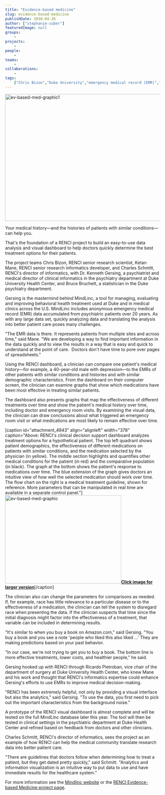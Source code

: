 ```yaml
---
title: "Evidence-based medicine"
slug: evidence-based-medicine
publishDate: 2010-04-26
author: ["stephanie-suber"]
featuredImage: null
groups:
    - 
projects:
    - 
people:
    - 
teams: 
    - 
collaborations:
    - 
tags:
    ["Chris Bizon","Duke University","emergency medical record (EMR)","informatics","Ketan Mane","Mindlinc"]
---
```

<p><img class="alignnone size-full wp-image-4948" title="ev-based-med-graphic1" src="https://www.renci.org/wp-content/uploads/2010/04/ev-based-med-graphic1.jpg" alt="ev-based-med-graphic1" width="630" height="414" /></p>

<p>Your medical history—and the histories of patients with similar conditions—can help you.</p>

<p>That's the foundation of a RENCI project to build an easy-to-use data analysis and visual dashboard to help doctors quickly determine the best treatment options for their patients.</p>

<p>The project teams Chris Bizon, RENCI senior research scientist, Ketan Mane, RENCI senior research informatics developer, and Charles Schmitt, RENCI's director of informatics, with Dr. Kenneth Gersing, a psychiatrist and medical director of clinical informatics in the psychiatry department at Duke University Health Center, and Bruce Bruchett, a statistician in the Duke psychiatry department.</p>

<p>Gersing is the mastermind behind MindLinc, a tool for managing, evaluating and improving behavioral health treatment used at Duke and in medical clinics across the U.S. MindLinc includes anonymous emergency medical record (EMR) data accumulated from psychiatric patients over 20 years. As with any large data set, quickly analyzing data and translating the analysis into better patient care poses many challenges.</p>

<p>"The EMR data is there. It represents patients from multiple sites and across time," said Mane. "We are developing a way to find important information in the data quickly and to view the results in a way that is easy and quick to understand at the point of care.  Doctors don't have time to pore over pages of spreadsheets."</p>

<p>Using the RENCI dashboard, a clinician can compare one patient's medical history—for example, a 40-year-old male with depression—to the EMRs of other patients with similar conditions and histories and with similar demographic characteristics. From the dashboard on their computer screen, the clinician can examine graphs that show which medications have been most effective in treating similar patients.</p>

<p>The dashboard also presents graphs that map the effectiveness of different treatments over time and show the patient's medical history over time, including doctor and emergency room visits. By examining the visual data, the clinician can draw conclusions about what triggered an emergency room visit or what medications are most likely to remain effective over time.</p>

[caption id="attachment_4943" align="alignleft" width="378" caption="Above: RENCI's clinical decision support dashboard analyzes treatment options for a hypothetical patient. The top left quadrant shows patient demographics, the effectiveness of different medications on patients with similar conditions, and the medication selected by the physician (in yellow).  The middle section highlights and quantifies other medical conditions for the patient (in red) and the comparative population (in black). The graph at the bottom shows the patient's response to medications over time. The blue extension of the graph gives doctors an intuitive view of how well the selected medication should work over time. The flow chart on the right is a medical treatment guideline, shown for reference. More parameters that can be manipulated in real time are available in a separate control panel."]<a href="https://www.renci.org/wp-content/uploads/2010/04/ev-based-med-graphic.jpg"><img class="size-large wp-image-4943" title="ev-based-med-graphic" src="https://www.renci.org/wp-content/uploads/2010/04/ev-based-med-graphic-630x480.jpg" alt="ev-based-med-graphic" width="378" height="288" /><strong>Click image for larger version</strong></a>[/caption]

<p>The clinician also can change the parameters for comparisons as needed. If, for example, race has little relevance to a particular disease or to the effectiveness of a medication, the clinician can tell the system to disregard race when presenting the data. If the clinician suspects that time since the initial diagnosis might factor into the effectiveness of a treatment, that variable can be included in determining results.</p>

<p>"It's similar to when you buy a book on Amazon.com," said Gersing. "You buy a book and you see a note 'people who liked this also liked …' They are making predictions based on your past behavior.</p>

<p>"In our case, we're not trying to get you to buy a book. The bottom line is more effective treatments, lower costs, and healthier people," he said.</p>

<p>Gersing hooked up with RENCI through Ricardo Pietroban, vice chair of the department of surgery at Duke University Health Center, who knew Mane and his work and thought that RENCI's informatics expertise could enhance Gersing's efforts to use EMRs to improve medical decision-making.</p>

<p>"RENCI has been extremely helpful, not only by providing a visual interface but also the analytics," said Gersing. "To use the data, you first need to pick out the important characteristics from the background noise."</p>

<p>A prototype of the RENCI visual dashboard is almost complete and will be tested on the full MindLinc database later this year. The tool will then be tested in clinical settings in the psychiatric department at Duke Health Center and refined based on feedback from doctors and other clinicians.</p>

<p>Charles Schmitt, RENCI's director of informatics, sees the project as an example of how RENCI can help the medical community translate research data into better patient care.</p>

<p>"There are guidelines that doctors follow when determining how to treat a patient, but they get dated pretty quickly," said Schmitt. "Analytics and information visualization is an intuitive way to put data to use and have immediate results for the healthcare system."</p>

<p>For more information see the <a href="http://www.mindlinc.com/" target="_blank">Mindlinc website</a> or the <a href="https://www.renci.org/focus-areas/biosciences-health/evidence-based-medicine">RENCI Evidence-based Medicine project page</a>.</p>
